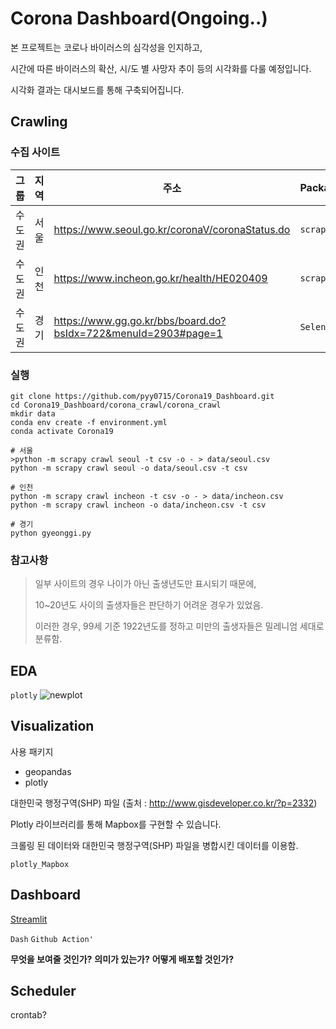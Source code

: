 # Corona Dashboard(Ongoing..)

본 프로젝트는 코로나 바이러스의 심각성을 인지하고,

시간에 따른 바이러스의 확산, 시/도 별 사망자 추이 등의 시각화를 다룰 예정입니다.

시각화 결과는 대시보드를 통해 구축되어집니다.

## Crawling

### 수집 사이트

그룹  | 지역 | 주소                                                               | Package    | Code
--- | -- | ---------------------------------------------------------------- | ---------- | ---------------------------------------------------------------------------------------------------------------------------
수도권 | 서울 | <https://www.seoul.go.kr/coronaV/coronaStatus.do>                | `scrapy`   | [Link](https://github.com/pyy0715/Corona19_Dashboard/blob/master/corona_crawl/corona_crawl/corona_crawl/spiders/seoul.py)
수도권 | 인천 | <https://www.incheon.go.kr/health/HE020409>                      | `scrapy`   | [Link](https://github.com/pyy0715/Corona19_Dashboard/blob/master/corona_crawl/corona_crawl/corona_crawl/spiders/incheon.py)
수도권 | 경기 | <https://www.gg.go.kr/bbs/board.do?bsIdx=722&menuId=2903#page=1> | `Selenium` | [Link](https://github.com/pyy0715/Corona19_Dashboard/blob/master/corona_crawl/corona_crawl/gyeonggi.py)

### 실행

```
git clone https://github.com/pyy0715/Corona19_Dashboard.git
cd Corona19_Dashboard/corona_crawl/corona_crawl
mkdir data
conda env create -f environment.yml
conda activate Corona19

# 서울
>python -m scrapy crawl seoul -t csv -o - > data/seoul.csv
python -m scrapy crawl seoul -o data/seoul.csv -t csv

# 인천
python -m scrapy crawl incheon -t csv -o - > data/incheon.csv
python -m scrapy crawl incheon -o data/incheon.csv -t csv

# 경기
python gyeonggi.py
```

### 참고사항

> 일부 사이트의 경우 나이가 아닌 출생년도만 표시되기 때문에,
>
> 10~20년도 사이의 출생자들은 판단하기 어려운 경우가 있었음.
>
> 이러한 경우, 99세 기준 1922년도를 정하고 미만의 출생자들은 밀레니엄 세대로 분류함.

## EDA

`plotly` ![newplot](https://user-images.githubusercontent.com/47301926/77945194-392f9980-72fb-11ea-8a02-3a782a0b9a22.png)

## Visualization

사용 패키지
- geopandas
- plotly

대한민국 행정구역(SHP) 파일 (출처 : http://www.gisdeveloper.co.kr/?p=2332)

Plotly 라이브러리를 통해 Mapbox를 구현할 수 있습니다.

크롤링 된 데이터와 대한민국 행정구역(SHP) 파일을 병합시킨 데이터를 이용함.

`plotly_Mapbox`

## Dashboard

[Streamlit](https://yyeon-covid19-korea.herokuapp.com/)

`Dash` `Github Action'`

**무엇을 보여줄 것인가?** **의미가 있는가?** **어떻게 배포할 것인가?**

## Scheduler

crontab?
